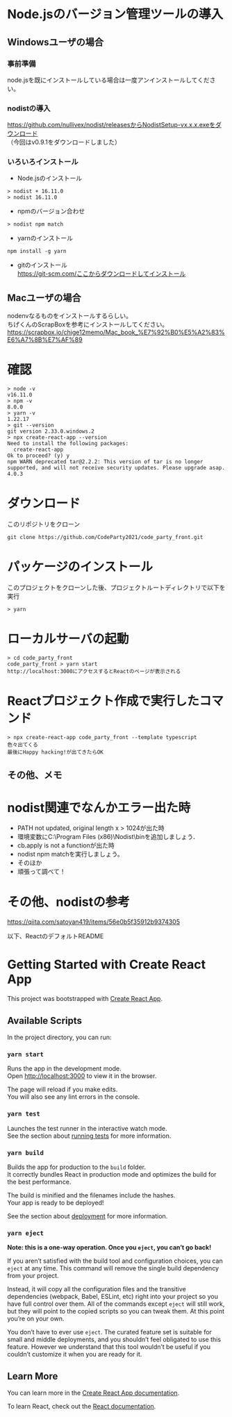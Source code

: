 # Node.jsのバージョン管理ツールの導入
## Windowsユーザの場合
### 事前準備
node.jsを既にインストールしている場合は一度アンインストールしてください。

### nodistの導入
https://github.com/nullivex/nodist/releasesからNodistSetup-vx.x.x.exeをダウンロード  
（今回はv0.9.1をダウンロードしました）  

### いろいろインストール
- Node.jsのインストール
```
> nodist + 16.11.0
> nodist 16.11.0
```
- npmのバージョン合わせ
```
> nodist npm match
```
- yarnのインストール  
```
npm install -g yarn
```
- gitのインストール  
https://git-scm.com/ここからダウンロードしてインストール  

## Macユーザの場合
nodenvなるものをインストールするらしい。  
ちげくんのScrapBoxを参考にインストールしてください。
https://scrapbox.io/chige12memo/Mac_book_%E7%92%B0%E5%A2%83%E6%A7%8B%E7%AF%89

# 確認
```
> node -v
v16.11.0
> npm -v
8.0.0
> yarn -v
1.22.17
> git --version
git version 2.33.0.windows.2
> npx create-react-app --version
Need to install the following packages:
  create-react-app
Ok to proceed? (y) y
npm WARN deprecated tar@2.2.2: This version of tar is no longer supported, and will not receive security updates. Please upgrade asap.
4.0.3
```

# ダウンロード
このリポジトリをクローン
```
git clone https://github.com/CodeParty2021/code_party_front.git
```

# パッケージのインストール
このプロジェクトをクローンした後、プロジェクトルートディレクトリで以下を実行
```
> yarn
```

# ローカルサーバの起動
```
> cd code_party_front
code_party_front > yarn start
http://localhost:3000にアクセスするとReactのページが表示される
```

# Reactプロジェクト作成で実行したコマンド
```
> npx create-react-app code_party_front --template typescript
色々出てくる
最後にHappy hacking!が出てきたらOK
```

## その他、メモ
# nodist関連でなんかエラー出た時
- PATH not updated, original length x > 1024が出た時
 - 環境変数にC:\Program Files (x86)\Nodist\binを追加しましょう．
- cb.apply is not a functionが出た時
 - nodist npm matchを実行しましょう。
- そのほか
 - 頑張って調べて！

# その他、nodistの参考
https://qiita.com/satoyan419/items/56e0b5f35912b9374305

以下、ReactのデフォルトREADME
# Getting Started with Create React App

This project was bootstrapped with [Create React App](https://github.com/facebook/create-react-app).

## Available Scripts

In the project directory, you can run:

### `yarn start`

Runs the app in the development mode.\
Open [http://localhost:3000](http://localhost:3000) to view it in the browser.

The page will reload if you make edits.\
You will also see any lint errors in the console.

### `yarn test`

Launches the test runner in the interactive watch mode.\
See the section about [running tests](https://facebook.github.io/create-react-app/docs/running-tests) for more information.

### `yarn build`

Builds the app for production to the `build` folder.\
It correctly bundles React in production mode and optimizes the build for the best performance.

The build is minified and the filenames include the hashes.\
Your app is ready to be deployed!

See the section about [deployment](https://facebook.github.io/create-react-app/docs/deployment) for more information.

### `yarn eject`

**Note: this is a one-way operation. Once you `eject`, you can’t go back!**

If you aren’t satisfied with the build tool and configuration choices, you can `eject` at any time. This command will remove the single build dependency from your project.

Instead, it will copy all the configuration files and the transitive dependencies (webpack, Babel, ESLint, etc) right into your project so you have full control over them. All of the commands except `eject` will still work, but they will point to the copied scripts so you can tweak them. At this point you’re on your own.

You don’t have to ever use `eject`. The curated feature set is suitable for small and middle deployments, and you shouldn’t feel obligated to use this feature. However we understand that this tool wouldn’t be useful if you couldn’t customize it when you are ready for it.

## Learn More

You can learn more in the [Create React App documentation](https://facebook.github.io/create-react-app/docs/getting-started).

To learn React, check out the [React documentation](https://reactjs.org/).
